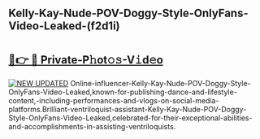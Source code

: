 ## Kelly-Kay-Nude-POV-Doggy-Style-OnlyFans-Video-Leaked-(f2d1i)


# <h2><a href="https://mediaupload.pro?-19M">🔗👉 🔴 Private-P𝚑ot𝚘𝚜-V𝚒d𝚎o</a></h2>

[![NEW UPDATED](https://i.imgur.com/0qMVB7G.gif)](https://mediaupload.pro?-19M)
Online-influencer-Kelly-Kay-Nude-POV-Doggy-Style-OnlyFans-Video-Leaked,known-for-publishing-dance-and-lifestyle-content,-including-performances-and-vlogs-on-social-media-platforms.Brilliant-ventriloquist-assistant-Kelly-Kay-Nude-POV-Doggy-Style-OnlyFans-Video-Leaked,celebrated-for-their-exceptional-abilities-and-accomplishments-in-assisting-ventriloquists.  